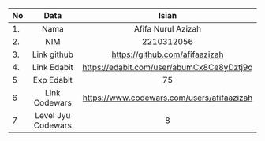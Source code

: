 |No | Data  | Isian |
|---|:-------:|:------:|
|1. |Nama     | Afifa Nurul Azizah |
|2.| NIM        | 2210312056 |
|3. |Link github | https://github.com/afifaazizah |
|4.| Link Edabit | https://edabit.com/user/abumCx8Ce8yDztj9q |
|5|Exp Edabit   | 75 |
|6| Link Codewars| https://www.codewars.com/users/afifaazizah |
|7| Level Jyu Codewars| 8 |